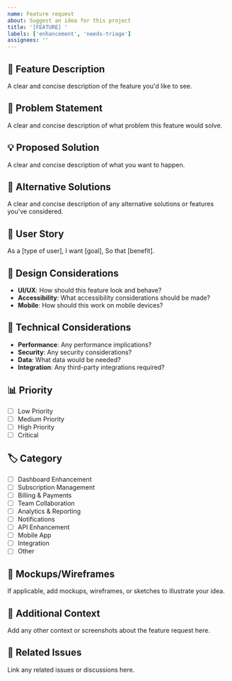```yaml
---
name: Feature request
about: Suggest an idea for this project
title: '[FEATURE] '
labels: ['enhancement', 'needs-triage']
assignees: ''
---
```


## 🚀 Feature Description

A clear and concise description of the feature you'd like to see.

## 🎯 Problem Statement

A clear and concise description of what problem this feature would solve.

## 💡 Proposed Solution

A clear and concise description of what you want to happen.

## 🔄 Alternative Solutions

A clear and concise description of any alternative solutions or features you've considered.

## 📱 User Story

As a [type of user],
I want [goal],
So that [benefit].

## 🎨 Design Considerations

- **UI/UX**: How should this feature look and behave?
- **Accessibility**: What accessibility considerations should be made?
- **Mobile**: How should this work on mobile devices?

## 🔧 Technical Considerations

- **Performance**: Any performance implications?
- **Security**: Any security considerations?
- **Data**: What data would be needed?
- **Integration**: Any third-party integrations required?

## 📊 Priority

- [ ] Low Priority
- [ ] Medium Priority
- [ ] High Priority
- [ ] Critical

## 🏷️ Category

- [ ] Dashboard Enhancement
- [ ] Subscription Management
- [ ] Billing & Payments
- [ ] Team Collaboration
- [ ] Analytics & Reporting
- [ ] Notifications
- [ ] API Enhancement
- [ ] Mobile App
- [ ] Integration
- [ ] Other

## 📸 Mockups/Wireframes

If applicable, add mockups, wireframes, or sketches to illustrate your idea.

## 📝 Additional Context

Add any other context or screenshots about the feature request here.

## 🔗 Related Issues

Link any related issues or discussions here.
